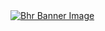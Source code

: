 <a href="https://itsnuqtah.com" target="_blank">
  <img src="https://github.com/bhrsols/bhr-website/blob/main/public/assets/images/main.png" alt="Bhr Banner Image"/>
</a>
